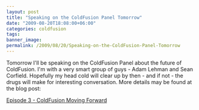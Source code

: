 ```yaml
---
layout: post
title: "Speaking on the ColdFusion Panel Tomorrow"
date: "2009-08-20T18:08:00+06:00"
categories: coldfusion 
tags: 
banner_image: 
permalink: /2009/08/20/Speaking-on-the-ColdFusion-Panel-Tomorrow
---
```


Tomorrow I'll be speaking on the ColdFusion Panel about the future of ColdFusion. I'm with a very smart group of guys - Adam Lehman and Sean Corfield. Hopefully my head cold will clear up by then - and if not - the drugs will make for interesting conversation. More details may be found at the blog post:

<a href="http://cfpanel.com/index.cfm/2009/8/19/Episode-3--ColdFusion-Moving-Forward">Episode 3 - ColdFusion Moving Forward</a>